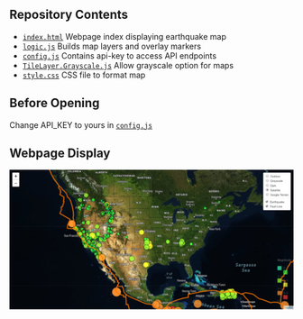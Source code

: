 ## Repository Contents

- [`index.html`](index.html) Webpage index displaying earthquake map
- [`logic.js`](logic.js) Builds map layers and overlay markers
- [`config.js`](config.js) Contains api-key to access API endpoints
- [`TileLayer.Grayscale.js`](TileLayer.Grayscale.js) Allow grayscale option for maps
- [`style.css`](style.css) CSS file to format map

## Before Opening

Change API_KEY to yours in [`config.js`](config.js)

## Webpage Display
![Screenshot](Earthquake_Map.png)
